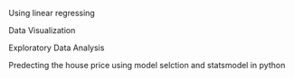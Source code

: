 Using linear regressing

Data Visualization

Exploratory Data Analysis

Predecting the house price using model selction and statsmodel in python 
